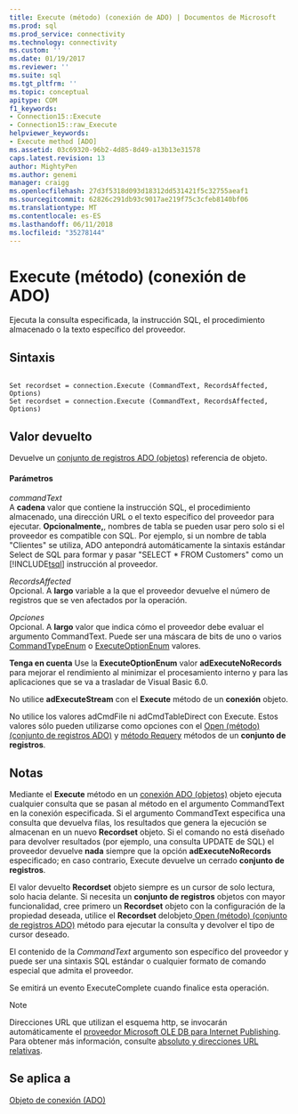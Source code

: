 ```yaml
---
title: Execute (método) (conexión de ADO) | Documentos de Microsoft
ms.prod: sql
ms.prod_service: connectivity
ms.technology: connectivity
ms.custom: ''
ms.date: 01/19/2017
ms.reviewer: ''
ms.suite: sql
ms.tgt_pltfrm: ''
ms.topic: conceptual
apitype: COM
f1_keywords:
- Connection15::Execute
- Connection15::raw_Execute
helpviewer_keywords:
- Execute method [ADO]
ms.assetid: 03c69320-96b2-4d85-8d49-a13b13e31578
caps.latest.revision: 13
author: MightyPen
ms.author: genemi
manager: craigg
ms.openlocfilehash: 27d3f5318d093d18312dd531421f5c32755aeaf1
ms.sourcegitcommit: 62826c291db93c9017ae219f75c3cfeb8140bf06
ms.translationtype: MT
ms.contentlocale: es-ES
ms.lasthandoff: 06/11/2018
ms.locfileid: "35278144"
---
```

# <a name="execute-method-ado-connection"></a>Execute (método) (conexión de ADO)
Ejecuta la consulta especificada, la instrucción SQL, el procedimiento almacenado o la texto específico del proveedor.  
  
## <a name="syntax"></a>Sintaxis  
  
```  
  
Set recordset = connection.Execute (CommandText, RecordsAffected, Options)  
Set recordset = connection.Execute (CommandText, RecordsAffected, Options)  
```  
  
## <a name="return-value"></a>Valor devuelto  
 Devuelve un [conjunto de registros ADO (objetos)](../../../ado/reference/ado-api/recordset-object-ado.md) referencia de objeto.  
  
#### <a name="parameters"></a>Parámetros  
 *commandText*  
 A **cadena** valor que contiene la instrucción SQL, el procedimiento almacenado, una dirección URL o el texto específico del proveedor para ejecutar. **Opcionalmente,**, nombres de tabla se pueden usar pero solo si el proveedor es compatible con SQL. Por ejemplo, si un nombre de tabla "Clientes" se utiliza, ADO antepondrá automáticamente la sintaxis estándar Select de SQL para formar y pasar "SELECT * FROM Customers" como un [!INCLUDE[tsql](../../../includes/tsql_md.md)] instrucción al proveedor.  
  
 *RecordsAffected*  
 Opcional. A **largo** variable a la que el proveedor devuelve el número de registros que se ven afectados por la operación.  
  
 *Opciones*  
 Opcional. A **largo** valor que indica cómo el proveedor debe evaluar el argumento CommandText. Puede ser una máscara de bits de uno o varios [CommandTypeEnum](../../../ado/reference/ado-api/commandtypeenum.md) o [ExecuteOptionEnum](../../../ado/reference/ado-api/executeoptionenum.md) valores.  
  
 **Tenga en cuenta** Use la **ExecuteOptionEnum** valor **adExecuteNoRecords** para mejorar el rendimiento al minimizar el procesamiento interno y para las aplicaciones que se va a trasladar de Visual Basic 6.0.  
  
 No utilice **adExecuteStream** con el **Execute** método de un **conexión** objeto.  
  
 No utilice los valores adCmdFile ni adCmdTableDirect con Execute. Estos valores sólo pueden utilizarse como opciones con el [Open (método) (conjunto de registros ADO)](../../../ado/reference/ado-api/open-method-ado-recordset.md) y [método Requery](../../../ado/reference/ado-api/requery-method.md) métodos de un **conjunto de registros**.  
  
## <a name="remarks"></a>Notas  
 Mediante el **Execute** método en un [conexión ADO (objetos)](../../../ado/reference/ado-api/connection-object-ado.md) objeto ejecuta cualquier consulta que se pasan al método en el argumento CommandText en la conexión especificada. Si el argumento CommandText especifica una consulta que devuelva filas, los resultados que genera la ejecución se almacenan en un nuevo **Recordset** objeto. Si el comando no está diseñado para devolver resultados (por ejemplo, una consulta UPDATE de SQL) el proveedor devuelve **nada** siempre que la opción **adExecuteNoRecords** especificado; en caso contrario, Execute devuelve un cerrado **conjunto de registros**.  
  
 El valor devuelto **Recordset** objeto siempre es un cursor de solo lectura, solo hacia delante. Si necesita un **conjunto de registros** objetos con mayor funcionalidad, cree primero un **Recordset** objeto con la configuración de la propiedad deseada, utilice el **Recordset** delobjeto[ Open (método) (conjunto de registros ADO)](../../../ado/reference/ado-api/open-method-ado-recordset.md) método para ejecutar la consulta y devolver el tipo de cursor deseado.  
  
 El contenido de la *CommandText* argumento son específico del proveedor y puede ser una sintaxis SQL estándar o cualquier formato de comando especial que admita el proveedor.  
  
 Se emitirá un evento ExecuteComplete cuando finalice esta operación.  
  
> [!NOTE]
>  Direcciones URL que utilizan el esquema http, se invocarán automáticamente el [proveedor Microsoft OLE DB para Internet Publishing](../../../ado/guide/appendixes/microsoft-ole-db-provider-for-internet-publishing.md). Para obtener más información, consulte [absoluto y direcciones URL relativas](../../../ado/guide/data/absolute-and-relative-urls.md).  
  
## <a name="applies-to"></a>Se aplica a  
 [Objeto de conexión (ADO)](../../../ado/reference/ado-api/connection-object-ado.md)

